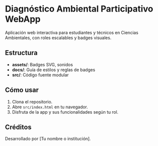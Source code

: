 # Diagnóstico Ambiental Participativo WebApp

Aplicación web interactiva para estudiantes y técnicos en Ciencias Ambientales, con roles escalables y badges visuales.

## Estructura
- **assets/**: Badges SVG, sonidos
- **docs/**: Guía de estilos y reglas de badges
- **src/**: Código fuente modular

## Cómo usar
1. Clona el repositorio.
2. Abre `src/index.html` en tu navegador.
3. Disfruta de la app y sus funcionalidades según tu rol.

## Créditos
Desarrollado por [Tu nombre o institución].
